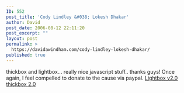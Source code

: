 ```yaml
---
ID: 552
post_title: 'Cody Lindley &#038; Lokesh Dhakar'
author: David
post_date: 2006-08-12 22:11:20
post_excerpt: ""
layout: post
permalink: >
  https://davidawindham.com/cody-lindley-lokesh-dhakar/
published: true
---
```

thickbox and lightbox...
really nice javascript stuff.. thanks guys!
Once again, I feel compelled to donate to the cause via paypal.
<a href="http://www.huddletogether.com/projects/lightbox2/">Lightbox v2.0</a>
<a href="http://jquery.com/demo/thickbox/">thickbox 2.0</a>